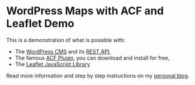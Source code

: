 # WordPress Maps with ACF and Leaflet Demo

This is a demonstration of what is possible with:

- The [WordPress CMS](https://wordpress.org/) and its [REST API](https://developer.wordpress.org/rest-api/),
- The famous [ACF Plugin](https://www.advancedcustomfields.com/), you can download and install for free,
- The [Leaflet JavaScript Library](https://leafletjs.com/)

Read more information and step by step instructions on my [personal blog](https://elissavet.me/blog/wordpress-map-with-acf-leafletjs-and-openstreetmaps/).
